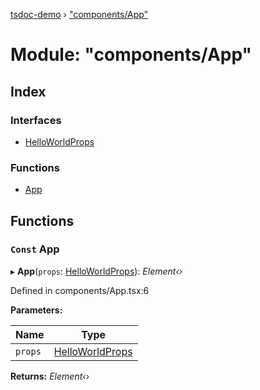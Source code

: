 [tsdoc-demo](../globals.md) › ["components/App"](_components_app_.md)

# Module: "components/App"

## Index

### Interfaces

* [HelloWorldProps](../interfaces/_components_app_.helloworldprops.md)

### Functions

* [App](_components_app_.md#const-app)

## Functions

### `Const` App

▸ **App**(`props`: [HelloWorldProps](../interfaces/_components_app_.helloworldprops.md)): *Element‹›*

Defined in components/App.tsx:6

**Parameters:**

Name | Type |
------ | ------ |
`props` | [HelloWorldProps](../interfaces/_components_app_.helloworldprops.md) |

**Returns:** *Element‹›*
